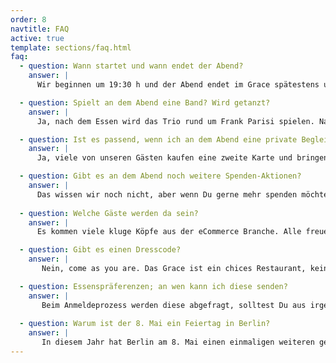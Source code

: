 ```yaml
---
order: 8
navtitle: FAQ
active: true
template: sections/faq.html
faq:
  - question: Wann startet und wann endet der Abend?
    answer: |
      Wir beginnen um 19:30 h und der Abend endet im Grace spätestens um 02:00 h nachts. 

  - question: Spielt an dem Abend eine Band? Wird getanzt?
    answer: |
      Ja, nach dem Essen wird das Trio rund um Frank Parisi spielen. Nach der Band übernimmt der DJ und sorgt für eine volle Tanzfläche. 

  - question: Ist es passend, wenn ich an dem Abend eine private Begleitung mitbringe?
    answer: |
      Ja, viele von unseren Gästen kaufen eine zweite Karte und bringen ihre LebensgefährtenInnen mit. Für Kinder ist der Abend leider ungeeignet und es wird auch keine Kinderbetreuung geben.

  - question: Gibt es an dem Abend noch weitere Spenden-Aktionen?
    answer: |
      Das wissen wir noch nicht, aber wenn Du gerne mehr spenden möchtest, dann kannst Du dies jederzeit tun.
      
  - question: Welche Gäste werden da sein?
    answer: |
      Es kommen viele kluge Köpfe aus der eCommerce Branche. Alle freuen sich auf einen Austausch. Nutze den Abend, denn selten ist der Kreis an Persönlichkeiten so klein und zugleich offen. Der abend ist limitiert auf 100 exclusive Gäste.

  - question: Gibt es einen Dresscode?
    answer: |
       Nein, come as you are. Das Grace ist ein chices Restaurant, keine Frage, aber oberste Prämisse bei der Kleiderwahl ist, dass Du Dich wohl fühlst. Einige werden mit Jeans und Sneakers erscheinen und andere im kleinen Schwarzen. Entscheide selbst. 

  - question: Essenspräferenzen; an wen kann ich diese senden?
    answer: |
       Beim Anmeldeprozess werden diese abgefragt, solltest Du aus irgendeinem Grunde diese Angabe versäumt haben, bitte einfach eine Mail an: info@scale.sc
       
  - question: Warum ist der 8. Mai ein Feiertag in Berlin? 
    answer: |
       In diesem Jahr hat Berlin am 8. Mai einen einmaligen weiteren gesetzlichen Feiertag. Der Anlass ist die Kapitulation der Wehrmacht. Diese jährt sich zum 75. Mal. Das Datum markiert das Ende des Zweiten Weltkriegs und wird als Tag der Befreiung vom Nationalsozialismus gefeiert. Den Feiertag soll es nur einmal geben. In den Jahren danach ist er wieder ein normaler Arbeitstag.  
---
```

